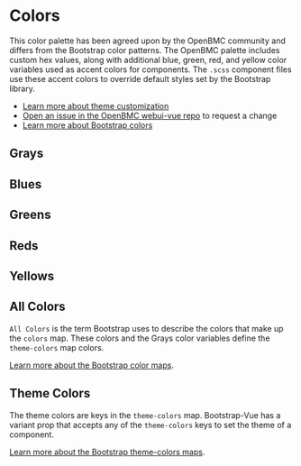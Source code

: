 # Colors

This color palette has been agreed upon by the OpenBMC community and differs
from the Bootstrap color patterns. The OpenBMC palette includes custom hex
values, along with additional blue, green, red, and yellow color variables used
as accent colors for components. The `.scss` component files use these accent
colors to override default styles set by the Bootstrap library.

- [Learn more about theme customization](/customization/theme/)
- [Open an issue in the OpenBMC webui-vue repo](https://github.com/openbmc/webui-vue/issues/new/choose)
  to request a change
- [Learn more about Bootstrap colors](https://getbootstrap.com/docs/4.4/getting-started/theming/#theme-colors)

## Grays

<colors-grays/>

## Blues

<colors-blues/>

## Greens

<colors-greens/>

## Reds

<colors-reds/>

## Yellows

<colors-yellows/>

## All Colors

`All Colors` is the term Bootstrap uses to describe the colors that make up the
`colors` map. These colors and the Grays color variables define the
`theme-colors` map colors.

[Learn more about the Bootstrap color maps](https://getbootstrap.com/docs/4.0/getting-started/theming/#all-colors).
<colors-all/>

## Theme Colors

The theme colors are keys in the `theme-colors` map. Bootstrap-Vue has a variant
prop that accepts any of the `theme-colors` keys to set the theme of a
component.

[Learn more about the Bootstrap theme-colors maps](https://getbootstrap.com/docs/4.0/getting-started/theming/#theme-colors).

<colors-theme/>

